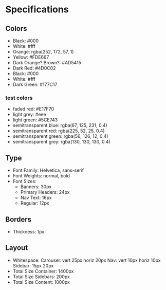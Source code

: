 # Specifications

## Colors
- Black: #000
- White: #fff
- Orange: rgba(252, 172, 57, 1)
- Yellow: #FDE667
- Dark Orange? Brown?: #AD5415
- Dark Red: #4D0C02
- Black: #000
- White: #fff
- Dark Green: #177C17

### test colors
- faded red: #E17F70
- light grey: #eee
- light green: #5CE743
- semitransparent blue: rgba(67, 125, 231, 0.4)
- semitransparent red: rgba(225, 52, 25, 0.4)
- semitransparent green: rgba(56, 126, 12, 0.4)
- semitransparent grey: rgba(130, 130, 130, 0.4)

## Type
- Font Family: Helvetica, sans-serif
- Font Weights: normal, bold
- Font Sizes:
  - Banners: 30px
  - Primary Headers: 24px
  - Nav Text: 16px
  - Regular: 12px

## Borders
- Thickness: 1px

## Layout
- Whitespace:
  Carousel: vert 25px horiz 20px
  Nav: vert 10px horiz 10px
  Sidebar: 15px 20px
- Total Size Container: 1400px
- Total Size Sidebars: 200px
- Total Size Content: 1000px
